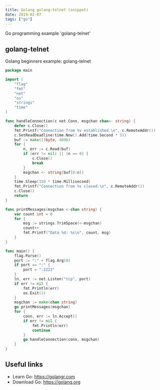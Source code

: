 ```yaml
---
title: Golang golang-telnet (snippet)
date: 2019-02-07
tags: ["go"]
---
```

Go programming example 'golang-telnet'


## golang-telnet

Golang beginners example: golang-telnet

```go
package main

import (
	"flag"
	"fmt"
	"net"
	"os"
	"strings"
	"time"
)

func handleConnection(c net.Conn, msgchan chan<- string) {
	defer c.Close()
	fmt.Printf("Connection from %v established.\n", c.RemoteAddr())
	c.SetReadDeadline(time.Now().Add(time.Second * 5))
	buf := make([]byte, 4096)
	for {
		n, err := c.Read(buf)
		if (err != nil) || (n == 0) {
			c.Close()
			break
		}
		msgchan <- string(buf[0:n])
	}
	time.Sleep(150 * time.Millisecond)
	fmt.Printf("Connection from %v closed.\n", c.RemoteAddr())
	c.Close()
	return
}

func printMessages(msgchan <-chan string) {
	var count int = 0
	for {
		msg := strings.TrimSpace(<-msgchan)
		count++
		fmt.Printf("Data %d: %s\n", count, msg)
	}
}

func main() {
	flag.Parse()
	port := ":" + flag.Arg(0)
	if port == ":" {
		port = ":2223"
	}
	ln, err := net.Listen("tcp", port)
	if err != nil {
		fmt.Println(err)
		os.Exit(1)
	}
	msgchan := make(chan string)
	go printMessages(msgchan)
	for {
		conn, err := ln.Accept()
		if err != nil {
			fmt.Println(err)
			continue
		}
		go handleConnection(conn, msgchan)
	}
}

```

## Useful links

- Learn Go: https://golangr.com
- Download Go: https://golang.org
